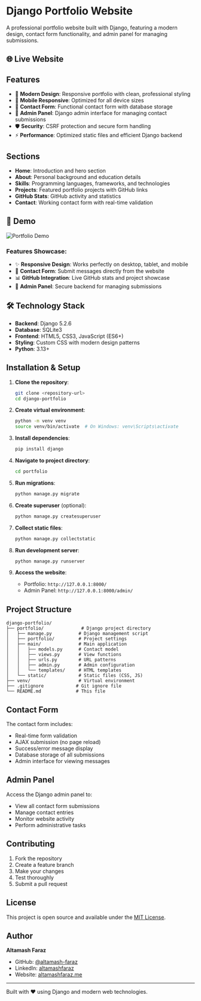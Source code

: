 # Django Portfolio Website

A professional portfolio website built with Django, featuring a modern design, contact form functionality, and admin panel for managing submissions.

## 🌐 Live Website


## Features

- 🎨 **Modern Design**: Responsive portfolio with clean, professional styling
- 📱 **Mobile Responsive**: Optimized for all device sizes
- 📧 **Contact Form**: Functional contact form with database storage
- 🔧 **Admin Panel**: Django admin interface for managing contact submissions
- 🛡️ **Security**: CSRF protection and secure form handling
- ⚡ **Performance**: Optimized static files and efficient Django backend

## Sections

- **Home**: Introduction and hero section
- **About**: Personal background and education details
- **Skills**: Programming languages, frameworks, and technologies
- **Projects**: Featured portfolio projects with GitHub links
- **GitHub Stats**: GitHub activity and statistics
- **Contact**: Working contact form with real-time validation

## 📱 Demo

![Portfolio Demo](https://img.shields.io/badge/Status-Live-brightgreen)

### Features Showcase:
- ✨ **Responsive Design**: Works perfectly on desktop, tablet, and mobile
- 🎯 **Contact Form**: Submit messages directly from the website
- 📊 **GitHub Integration**: Live GitHub stats and project showcase
- 🔐 **Admin Panel**: Secure backend for managing submissions

## 🛠️ Technology Stack

- **Backend**: Django 5.2.6
- **Database**: SQLite3
- **Frontend**: HTML5, CSS3, JavaScript (ES6+)
- **Styling**: Custom CSS with modern design patterns
- **Python**: 3.13+

## Installation & Setup

1. **Clone the repository**:
   ```bash
   git clone <repository-url>
   cd django-portfolio
   ```

2. **Create virtual environment**:
   ```bash
   python -m venv venv
   source venv/bin/activate  # On Windows: venv\Scripts\activate
   ```

3. **Install dependencies**:
   ```bash
   pip install django
   ```

4. **Navigate to project directory**:
   ```bash
   cd portfolio
   ```

5. **Run migrations**:
   ```bash
   python manage.py migrate
   ```

6. **Create superuser** (optional):
   ```bash
   python manage.py createsuperuser
   ```

7. **Collect static files**:
   ```bash
   python manage.py collectstatic
   ```

8. **Run development server**:
   ```bash
   python manage.py runserver
   ```

9. **Access the website**:
   - Portfolio: `http://127.0.0.1:8000/`
   - Admin Panel: `http://127.0.0.1:8000/admin/`

## Project Structure

```
django-portfolio/
├── portfolio/              # Django project directory
│   ├── manage.py          # Django management script
│   ├── portfolio/         # Project settings
│   ├── main/              # Main application
│   │   ├── models.py      # Contact model
│   │   ├── views.py       # View functions
│   │   ├── urls.py        # URL patterns
│   │   ├── admin.py       # Admin configuration
│   │   └── templates/     # HTML templates
│   └── static/            # Static files (CSS, JS)
├── venv/                  # Virtual environment
├── .gitignore            # Git ignore file
└── README.md             # This file
```

## Contact Form

The contact form includes:
- Real-time form validation
- AJAX submission (no page reload)
- Success/error message display
- Database storage of all submissions
- Admin interface for viewing messages

## Admin Panel

Access the Django admin panel to:
- View all contact form submissions
- Manage contact entries
- Monitor website activity
- Perform administrative tasks

## Contributing

1. Fork the repository
2. Create a feature branch
3. Make your changes
4. Test thoroughly
5. Submit a pull request

## License

This project is open source and available under the [MIT License](LICENSE).

## Author

**Altamash Faraz**
- GitHub: [@altamash-faraz](https://github.com/altamash-faraz)
- LinkedIn: [altamashfaraz](https://www.linkedin.com/in/altamashfaraz/)
- Website: [altamashfaraz.me](https://altamashfaraz.me)

---

Built with ❤️ using Django and modern web technologies.
